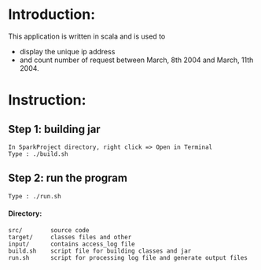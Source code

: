 # Introduction:

This application is written in scala and is used to
- display the unique ip address
- and count number of request between March, 8th 2004 and March, 11th 2004.

# Instruction:

## Step 1: building jar
	In SparkProject directory, right click => Open in Terminal
	Type : ./build.sh
## Step 2: run the program
	Type : ./run.sh

#### Directory: 
	src/ 		source code
	target/		classes files and other
	input/ 		contains access_log file
	build.sh	script file for building classes and jar
	run.sh		script for processing log file and generate output files	


 
